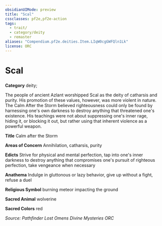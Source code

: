```yaml
---
obsidianUIMode: preview
title: "Scal"
cssclasses: pf2e,pf2e-action
tags:
  - trait/
  - category/deity
  - remaster
aliases: "Compendium.pf2e.deities.Item.LIqW0cgGWFQln1Lk"
license: ORC
---
```

# Scal

### 

**Category** deity; 




The people of ancient Azlant worshipped Scal as the deity of catharsis and purity. His promotion of these values, however, was more violent in nature. The Calm After the Storm believed righteousness could only be found by harnessing one's own darkness to destroy anything that threatened one's existence. His teachings were not about suppressing one's inner rage, hiding it, or blocking it out, but rather using that inherent violence as a powerful weapon.

**Title** Calm after the Storm

**Areas of Concern** Annihilation, catharsis, purity

**Edicts** Strive for physical and mental perfection, tap into one's inner darkness to destroy anything that compromises one's pursuit of righteous perfection, take vengeance when necessary

**Anathema** Indulge in gluttonous or lazy behavior, give up without a fight, refuse a duel

**Religious Symbol** burning meteor impacting the ground

**Sacred Animal** wolverine

**Sacred Colors** red

*Source: Pathfinder Lost Omens Divine Mysteries*
*ORC*